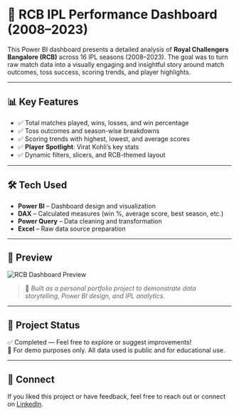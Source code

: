 # 🏏 RCB IPL Performance Dashboard (2008–2023)

This Power BI dashboard presents a detailed analysis of **Royal Challengers Bangalore (RCB)** across 16 IPL seasons (2008–2023). The goal was to turn raw match data into a visually engaging and insightful story around match outcomes, toss success, scoring trends, and player highlights.

---

## 📊 Key Features

- ✅ Total matches played, wins, losses, and win percentage  
- ✅ Toss outcomes and season-wise breakdowns  
- ✅ Scoring trends with highest, lowest, and average scores  
- ✅ **Player Spotlight**: Virat Kohli’s key stats  
- ✅ Dynamic filters, slicers, and RCB-themed layout

---

## 🛠 Tech Used

- **Power BI** – Dashboard design and visualization  
- **DAX** – Calculated measures (win %, average score, best season, etc.)  
- **Power Query** – Data cleaning and transformation  
- **Excel** – Raw data source preparation

---

## 📸 Preview

![RCB Dashboard Preview](screenshots/rcb_dashboard.png)

> 📌 *Built as a personal portfolio project to demonstrate data storytelling, Power BI design, and IPL analytics.*

---

## 🔗 Project Status

✅ Completed — Feel free to explore or suggest improvements!  
📂 For demo purposes only. All data used is public and for educational use.

---

## 🙌 Connect

If you liked this project or have feedback, feel free to reach out or connect on [LinkedIn](https://www.linkedin.com/in/uday2003).

